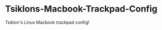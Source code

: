 Tsiklons-Macbook-Trackpad-Config
================================

Tsiklon's Linux Macbook trackpad config!
